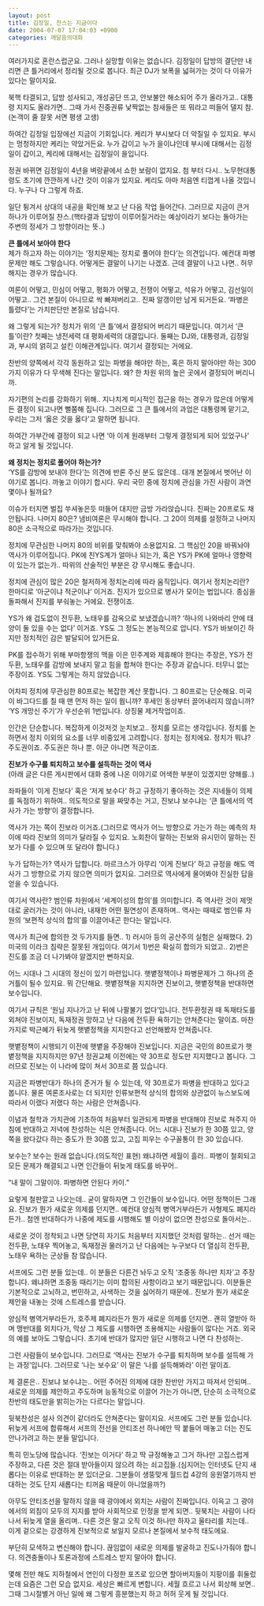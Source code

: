 ```yaml
---
layout: post
title: 김정일, 찬스는 지금이다
date: 2004-07-07 17:04:03 +0900
categories: 깨달음의대화
---
```

여러가지로 혼란스럽군요. 그러나 실망할 이유는 없습니다. 김정일이 답방의 결단만 내리면 큰 틀거리에서 정리될 것으로 봅니다. 최근 DJ가 보폭을 넓혀가는 것이 다 이유가 있다는 말이지요.    
  
북핵 타결되고, 답방 성사되고, 개성공단 뜨고, 안보불안 해소되어 주가 올라가고.. 대통령 지지도 올라가면.. 그때 가서 진중권류 낯짝없는 참새들은 또 뭐라고 떠들어 댈지 참.(논객이 줄 잘못 서면 평생 고생) 
  
  
하여간 김정일 입장에선 지금이 기회입니다. 케리가 부시보다 더 악질일 수 있지요. 부시는 멍청하지만 케리는 약았거든요. 누가 갑이고 누가 을이냐인데 부시에 대해서는 김정일이 갑이고, 케리에 대해서는 김정일이 을입니다.    
  
정권 바뀌면 김정일이 4년을 벼랑끝에서 쇼한 보람이 없지요. 첨 부터 다시.. 노무현대통령도 초기에 깐깐하게 나간 것이 이유가 있지요. 케리도 아마 처음엔 티껍게 나올 것입니다. 누구나 다 그렇게 하죠.    
  
일단 튕겨서 상대의 내공을 확인해 보고 난 다음 작업 들어간다. 그러므로 지금이 큰거 하나가 이루어질 찬스.(핵타결과 답방이 이루어질거라는 예상이라기 보다는 돌아가는 주변의 정세가 그 방향이라는 뜻..) 


  
   
  
**큰 틀에서 보아야 한다**   
제가 하고자 하는 이야기는 ‘정치문제는 정치로 풀어야 한다’는 의견입니다. 예컨대 파병문제만 해도 그렇습니다. 어떻게든 결말이 나기는 나겠죠. 근데 결말이 나고 나면.. 허무해지는 경우가 많습니다.    
  
여론이 어떻고, 민심이 어떻고, 평화가 어떻고, 전쟁이 어떻고, 석유가 어떻고, 김선일이 어떻고.. 그건 본질이 아니므로 싹 빠져버리고.. 진짜 알갱이만 남게 되거든요. ‘파병은 틀렸다’는 가치판단만 본질로 남습니다.    
  
왜 그렇게 되는가? 정치가 위의 ‘큰 틀’에서 결정되어 버리기 때문입니다. 여기서 ‘큰 틀’이란? 첫째는 냉전세력 대 평화세력의 대결입니다. 둘째는 DJ와, 대통령과, 김정일과, 부시의 얽히고 설킨 이해관계입니다. 여기서 결정되는 거에요.    
  
찬반의 양쪽에서 각각 동원하고 있는 파병을 해야만 하는, 혹은 하지 말아야만 하는 300가지 이유가 다 무색해 진다는 말입니다. 왜? 한 차원 위의 높은 곳에서 결정되어 버리니까.    
  
자기편의 논리를 강화하기 위해.. 지나치게 미시적인 접근을 하는 경우가 많은데 어떻게든 결정이 되고나면 뻘쭘해 집니다. 그러므로 그 큰 틀에서의 과업은 대통령께 맡기고, 우리는 그저 ‘옳은 것을 옳다’고 말하면 됩니다.    
  
하여간 가부간에 결정이 되고 나면 ‘아 이게 원래부터 그렇게 결정되게 되어 있었구나’ 하고 알게 될 것입니다.    
  
**왜 정치는 정치로 풀어야 하는가?**   
‘YS를 감방에 보내야 한다’는 의견에 반론 주신 분도 많은데.. 대개 본질에서 벗어난 이야기로 봅니다. 까놓고 이야기 합시다. 우리 국민 중에 정치에 관심을 가진 사람이 과연 몇이나 될까요?    
  
이슈가 터지면 벌집 쑤셔놓은듯 떠들어 대지만 금방 가라앉습니다. 진짜는 20프로도 채 안됩니다. 나머지 80은? 냄비여론은 무시해야 합니다. 그 20이 의제를 설정하고 나머지 80은 소극적으로 따라가는 것입니다. 
  
  
정치에 무관심한 나머지 80의 비위를 맞춰봐야 소용없지요. 그 핵심인 20을 바꿔놔야 역사가 이루어집니다. PK에 친YS계가 얼마나 되는가, 혹은 YS가 PK에 얼마나 영향력이 있는가 없는가.. 따위의 산술적인 부분은 걍 무시해도 좋습니다.    
  
정치에 관심이 많은 20은 철저하게 정치논리에 따라 움직입니다. 여기서 정치논리란? 한마디로 ‘아군이냐 적군이냐’ 이거죠. 진지가 있으므로 병사가 모이는 법입니다. 종심을 돌파해서 진지를 부숴놓는 거에요. 전쟁이죠.    
  
YS가 왜 겁도없이 전두환, 노태우를 감옥으로 보냈겠습니까? ‘하나의 나와바리 안에 태양이 둘 있을 수는 없다’ 이거죠. YS도 그 정도는 본능적으로 압니다. YS가 바보이긴 하지만 정치적인 감은 발달되어 있거든요.    
  
PK를 접수하기 위해 부마항쟁의 맥을 이은 민주계와 제휴해야 한다는 주장은, YS가 전두환, 노태우를 감방에 보내지 말고 힘을 합쳐야 한다는 주장과 같습니다. 터무니 없는 주장이죠. YS도 그렇게는 하지 않았습니다. 
  
  
어차피 정치에 무관심한 80프로는 복잡한 계산 못합니다. 그 80프로는 단순해요. 미국이 바그다드를 칠 때 맨 먼저 하는 일이 뭡니까? 후세인 동상부터 끌어내리지 않습니까? ‘YS 개망신 주기’가 우선순위 1번입니다. 상징물 제거작업이죠.    
  
인간은 단순합니다. 복잡하게 이것저것 눈치보고.. 정치를 모르는 생각입니다. 정치를 논하면서 정치 이외의 요소를 너무 비중있게 고려합니다. 정치는 정치에요. 정치가 뭐냐? 주도권이죠. 주도권은 하나 뿐. 아군 아니면 적군이죠. 


  
   
  
**진보가 수구를 퇴치하고 보수를 설득하는 것이 역사**   
(아래 글은 다른 게시판에서 대화 중에 나온 이야기로 어색한 부분이 있겠지만 양해를..)    
  
좌파들이 ‘이게 진보다’ 혹은 ‘저게 보수다’ 하고 규정하기 좋아하는 것은 지네들이 의제를 독점하기 위하여.. 의도적으로 말을 짜맞추는 거고, 진보냐 보수냐는 ‘큰 틀에서의 역사가 가는 방향’이 결정합니다. 
  
  
역사가 가는 쪽이 진보라 이거죠.(그러므로 역사가 어느 방향으로 가는가 하는 예측의 차이에 따라 진보의 의미가 달라질 수 있지요. 노회찬이 말하는 진보와 유시민이 말하는 진보가 다를 수 있으며 또 달라야 합니다.)    
  
누가 답하는가? 역사가 답합니다. 마르크스가 아무리 ‘이게 진보다’ 하고 규정을 해도 역사가 그 방향으로 가지 않으면 의미가 없지요. 그러므로 역사에게 물어봐야 진실한 답을 얻을 수 있습니다. 
  
  
여기서 역사란? 범인류 차원에서 ‘세계이성의 합의’를 의미합니다. 즉 역사란 것이 제멋대로 굴러가는 것이 아니라, 내재한 어떤 필연성이 존재하며.. 역사는 때때로 범인류 차원의 ‘보편적 상식의 합의’를 이끌어내곤 한다는 말입니다.    
  
역사가 최근에 합의한 것 두가지를 들면.. 1) 러시아 등의 공산주의 실험은 실패했다. 2) 미국의 이라크 침략은 잘못된 개입이다. 여기서 1)번은 확실히 합의가 되었고.. 2)번은 진도를 조금 더 나가봐야 알겠지만 뻔하지요.    
  
어느 시대나 그 시대의 정신이 있기 마련입니다. 햇볕정책이나 파병문제가 그 하나의 준거틀이 될수 있지요. 뭐 간단해요. 햇볕정책을 지지하면 진보이고, 햇볕정책을 반대하면 보수입니다.    
  
여기서 규칙은 ‘원님 지나가고 난 뒤에 나팔불기 없다’입니다. 전두환정권 때 독재타도를 외쳐야 진보이지, 독재정권 망하고 난 다음에 전두환 욕하기는 안쳐준다는 말이죠. 마찬가지로 박근혜가 뒤늦게 햇볕정책을 지지한다고 선언해봤자 안쳐줍니다.    
  
햇볕정책이 시행되기 이전에 햇볕을 주장해야 진보입니다. 지금은 국민의 80프로가 햇볕정책을 지지하지만 97년 정권교체 이전에는 약 30프로 정도만 지지했다고 봅니다. 그러므로 진보는 이 나라에 많이 쳐서 30프로 쯤 있습니다.    
  
지금은 파병반대가 하나의 준거가 될 수 있는데, 약 30프로가 파병을 반대하고 있다고 봅니다. 물론 여론조사로는 더 되지만 인류보편적 상식의 합의와 상관없이 뉴스보도에 따라서 이랬다 저랬다 하는 사람은 안쳐줍니다.    
  
이념과 철학과 가치관에 기초하여 처음부터 일관되게 파병을 반대해야 진보로 쳐주지 아침에 반대하고 저녁에 찬성하는 식은 안쳐줍니다. 어느 시대나 진보가 한 30쯤 있고, 양쪽을 왔다갔다 하는 중도가 한 30쯤 있고, 고집 피우는 수구꼴통이 한 30 있습니다.    
  
보수는? 보수는 원래 없습니다.(의도적인 표현) 왜냐하면 세월이 흘러.. 파병이 철회되고 모든 문제가 해결되고 나면 인간들이 뒤늦게 태도를 바꾸어..    
  
“내 말이 그말이야. 파병하면 안된다 카이.” 
  
  
요렇게 철판깔고 나오는데.. 굳이 말하자면 그 인간들이 보수입니다. 어떤 정책이든 그래요. 진보가 뭔가 새로운 의제를 던지면.. 예컨대 양심적 병역거부라든가 사형제도 폐지라든가.. 첨엔 반대하다가 나중에 제도를 시행해도 별 이상이 없으면 찬성으로 돌아서는..    
  
새로운 것이 정착되고 나면 당연히 자기도 처음부터 지지했던 것처럼 말하는.. 선거 때는 전두환, 노태우 찍어놓고, 독재정권 물러가고 난 다음에는 누구보다 더 열심히 전두환, 노태우 욕하는 군상들 참 많습니다.    
  
서프에도 그런 분들 있는데.. 이 분들은 다른건 놔두고 오직 ‘조중동 하나만 치자’고 주장합니다. 왜냐하면 조중동 때리기는 이미 합의된 사항이라고 보기 때문입니다. 이분들은 기본적으로 고뇌하고, 번민하고, 사색하는 것을 싫어하기 때문에.. 진보가 뭔가 새로운 제안을 내놓는 것에 스트레스를 받습니다. 
  
  
양심적 병역거부라든가, 호주제 폐지라든가 뭔가 새로운 의제를 던지면.. 괜히 열받아 하며 맹반대를 외치다가, 막상 그 제도를 시행하면 조용해지는 사람들이 많다는 거죠. 외국의 예를 보아도 그렇습니다. 초기에 반대가 많지만 일단 시행하고 나면 다 찬성하는.    
  
그런 사람들이 보수입니다. 그러므로 ‘역사는 진보가 수구를 퇴치하며 보수를 설득해 가는 과정’입니다. 그러므로 ‘나는 보수요’ 이 말은 ‘나를 설득해봐라’ 이런 말이죠.    
  
제 결론은.. 진보냐 보수냐는.. 어떤 주어진 의제에 대한 찬반만 가지고 따져서 안되며.. 새로운 의제를 제안하고 주도하며 능동적으로 이끌어 가는가 아니면, 단순히 소극적으로 찬반의 태도만을 밝히는가는 다르다는 말입니다.    
  
뒷북찬성은 설사 의견이 같더라도 안쳐준다는 말이지요. 서프에도 그런 분들 있습니다. 뒤늦게 서프에 합류해서 서프의 전선을 안티조선 하나에만 딱 붙들어 매놓고 더는 진도 안나가려고 하는 분들 말입니다.    
  
특히 민노당에 많습니다. ‘진보는 이거다’ 하고 딱 규정해놓고 그거 하나만 고집스럽게 주장하고, 다른 것은 절대 받아들이지 않으려 하는 쇠고집들.(심지어는 인터넷도 단지 새롭다는 이유로 반대하는 분 있더군요. 그분들이 생뚱맞게 월드컵 4강의 응원열기까지 반대하는 것도 단지 새롭다는 티꺼움 때문이 아니었을까?)    
  
아무도 안티조선을 말하지 않을 때 광야에서 외치는 사람이 진짜입니다. 이윽고 그 광야에서의 외침이 모두의 지지를 받아 사회적으로 인정을 받게 되면.. 뒷북치는 사람이 나타나서 뒤늦게 열을 올리며.. 다른 것은 말고 오직 이것 하나만 하자고 울타리를 치는데.. 이게 겉으로는 강경하게 진보적으로 보일지 모르나 본질에서 보수적 태도에요. 
  
  
부단히 모색하고 변신해야 합니다. 끊임없이 새로운 의제를 발굴하고 진도나가줘야 합니다. 의견충돌이나 토론과정에 스트레스 받지 말아야 합니다.    
  
몇해 전만 해도 지하철에서 연인이 다정한 포즈로 있으면 할아버지들이 지팡이를 휘둘렀는데 요즘은 그런 모습 없지요. 세상은 빠르게 변합니다. 세월 흐르고 나서 회상해 보면.. 그때 그시절별거 아닌 일에 왜 그렇게 흥분했는지 하고 허허 웃게 될 것입니다.